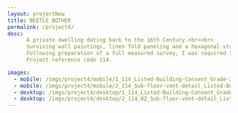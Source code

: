 ```yaml
---
layout: projectNew
title: BEETLE BOTHER
permalink: /project4/
desc:
      A private dwelling dating back to the 16th Century.<br><br>
      Surviving wall paintings, linen fold paneling and a hexagonal stair tower are just some of the features that mean the property is listed Grade 2*.<br><br>
      Following preparation of a full measured survey, I was required to advise on several separate alterations requiring listed building consent, including the installation of a ground source heat pump, improvements in heating and ventilation to help combat a deathwatch beetle problem.<br><br>
      Project reference code 114.

images:
  - mobile: /imgs/project4/mobile/1_114_Listed-Building-Consent_Grade-2-Listed-Building_Full-Measured-Survey_M.jpg
  - mobile: /imgs/project4/mobile/2_114_Sub-floor-vent-detail_Listed-Building-Consent_Grade-2--Listed-Building_M.jpg
  - desktop: /imgs/project4/desktop/1_114_Listed-Building-Consent_Grade-2--Listed-Building_Full-Measured-Survey_DT.jpg
  - desktop: /imgs/project4/desktop/2_114_02_Sub-floor-vent-detail_Listed-Building-Consent_Grade-2--Listed-Building_Full-Measured-Survey_Planning-Permission_Planning-Appeal_DTpg.jpg
---
```

